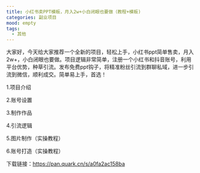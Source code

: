 ```yaml
---
title: 小红书卖PPT模板，月入2w+小白闭眼也要做（教程+模板)
categories: 副业项目
mood: empty
tags:
  - 其他
---
```


大家好，今天给大家推荐一个全新的项目，轻松上手，小红书ppt简单售卖，月入2w+，小白闭眼也要做。项目逻辑非常简单，注册一个小红书和抖音账号，利用平台优势，种草引流。发布免费ppt钩子，将精准粉丝引流到群聊私域，进一步引流到微信，顺利成交。简单易上手，首选！

1.项目介绍

2.账号设置

3.制作作品

4.引流逻辑

5.图片制作（实操教程）

6.账号打造（实操教程）

下载链接：https://pan.quark.cn/s/a0fa2ac158ba











